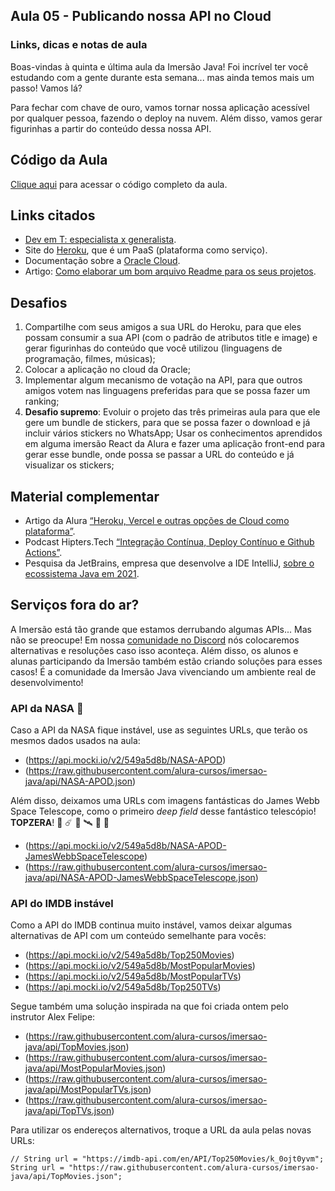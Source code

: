 </div></div></div><section class="mentalista"><div class="container"><h2 class="mentalista-titulo">Aula 05 - Publicando nossa API no Cloud</h2><h3 class="mentalista-subtitulo">Links, dicas e notas de aula</h3><div class="cosmos-container cosmos-content imersao-dados cosmos-container-spacing"><p>Boas-vindas à quinta e última aula da Imersão Java! Foi incrível ter você estudando com a gente durante esta semana... mas ainda temos mais um passo! Vamos lá?</p><p>Para fechar com chave de ouro, vamos tornar nossa aplicação acessível por qualquer pessoa, fazendo o deploy na nuvem. Além disso, vamos gerar figurinhas a partir do conteúdo dessa nossa API.</p><h2>Código da Aula</h2><p><a href="https://github.com/alura-cursos/imersao-java/tree/aula5" target="_blank" rel="noopener">Clique aqui</a> para acessar o código completo da aula.</p><h2>Links citados</h2><ul><li><a href="https://www.alura.com.br/dev-em-t">Dev em T: especialista x generalista</a>.</li><li>Site do <a href="https://www.heroku.com/" target="_blank" rel="noopener">Heroku</a>, que é um PaaS (plataforma como serviço).</li><li>Documentação sobre a <a href="https://docs.oracle.com/pt-br/iaas/Content/home.htm" target="_blank" rel="noopener">Oracle Cloud</a>.</li><li>Artigo: <a href="https://www.alura.com.br/artigos/escrever-bom-readme">Como elaborar um bom arquivo Readme para os seus projetos</a>.</li></ul><h2>Desafios</h2><ol><li>Compartilhe com seus amigos a sua URL do Heroku, para que eles possam consumir a sua API (com o padrão de atributos title e image)  e gerar figurinhas do conteúdo que você utilizou (linguagens de programação, filmes, músicas);</li><li>Colocar a aplicação no cloud da Oracle;</li><li>Implementar algum mecanismo de votação na API, para que outros amigos votem nas linguagens preferidas para que se possa fazer um ranking;</li><li><strong>Desafio supremo</strong>: Evoluir o projeto das três primeiras aula para que ele gere um bundle de stickers, para que se possa fazer o download e já incluir vários stickers no WhatsApp; Usar os conhecimentos aprendidos em alguma imersão React da Alura e fazer uma aplicação front-end para gerar esse bundle, onde possa se passar a URL do conteúdo e já visualizar os stickers;</li></ol><h2>Material complementar</h2><ul><li>Artigo da Alura <a href="https://www.alura.com.br/artigos/heroku-vercel-outras-opcoes-cloud-plataforma">“Heroku, Vercel e outras opções de Cloud como plataforma”</a>.</li><li>Podcast Hipters.Tech <a href="https://www.alura.com.br/podcast/hipsterstech-integracao-continua-deploy-continuo-e-github-actions-hipsters-213-a335">“Integração Contínua, Deploy Contínuo e Github Actions”</a>.</li><li>Pesquisa da JetBrains, empresa que desenvolve a IDE IntelliJ, <a href="https://www.jetbrains.com/lp/devecosystem-2021/java/" target="_blank" rel="noopener">sobre o ecossistema Java em 2021</a>.</li></ul><h2>Serviços fora do ar?</h2><p>A Imersão está tão grande que estamos derrubando algumas APIs... Mas não se preocupe! Em nossa <a href="https://discord.com/invite/XKt5CD5MDh" target="_blank" rel="noopener">comunidade no Discord</a> nós colocaremos alternativas e resoluções caso isso aconteça. Além disso, os alunos e alunas participando da Imersão também estão criando soluções para esses casos! É a comunidade da Imersão Java vivenciando um ambiente real de desenvolvimento!</p><h3>API da NASA 🌌</h3><p>Caso a API da NASA fique instável, use as seguintes URLs, que terão os mesmos dados usados na aula:</p><ul><li>(<a href="https://api.mocki.io/v2/549a5d8b/NASA-APOD" target="_blank" rel="noopener">https://api.mocki.io/v2/549a5d8b/NASA-APOD</a>)</li><li>(<a href="https://raw.githubusercontent.com/alura-cursos/imersao-java/api/NASA-APOD.json" target="_blank" rel="noopener">https://raw.githubusercontent.com/alura-cursos/imersao-java/api/NASA-APOD.json</a>)</li></ul><p>Além disso, deixamos uma URLs com imagens fantásticas do James Webb Space Telescope, como o primeiro <em>deep field</em> desse fantástico telescópio! <strong>TOPZERA</strong>! 🌠 ☄️ 🚀 🛰️ 🔭 🌌</p><ul><li>(<a href="https://api.mocki.io/v2/549a5d8b/NASA-APOD-JamesWebbSpaceTelescope" target="_blank" rel="noopener">https://api.mocki.io/v2/549a5d8b/NASA-APOD-JamesWebbSpaceTelescope</a>)</li><li>(<a href="https://raw.githubusercontent.com/alura-cursos/imersao-java/api/NASA-APOD-JamesWebbSpaceTelescope.json" target="_blank" rel="noopener">https://raw.githubusercontent.com/alura-cursos/imersao-java/api/NASA-APOD-JamesWebbSpaceTelescope.json</a>)</li></ul><h3>API do IMDB instável</h3><p>Como a API do IMDB continua muito instável, vamos deixar algumas alternativas de API com um conteúdo semelhante para vocês:</p><ul><li>(<a href="https://api.mocki.io/v2/549a5d8b/Top250Movies" target="_blank" rel="noopener">https://api.mocki.io/v2/549a5d8b/Top250Movies</a>)</li><li>(<a href="https://api.mocki.io/v2/549a5d8b/MostPopularMovies" target="_blank" rel="noopener">https://api.mocki.io/v2/549a5d8b/MostPopularMovies</a>)</li><li>(<a href="https://api.mocki.io/v2/549a5d8b/MostPopularTVs" target="_blank" rel="noopener">https://api.mocki.io/v2/549a5d8b/MostPopularTVs</a>)</li><li>(<a href="https://api.mocki.io/v2/549a5d8b/Top250TVs" target="_blank" rel="noopener">https://api.mocki.io/v2/549a5d8b/Top250TVs</a>)</li></ul><p>Segue também uma solução inspirada na que foi criada ontem pelo instrutor Alex Felipe:</p><ul><li>(<a href="https://raw.githubusercontent.com/alura-cursos/imersao-java/api/TopMovies.json" target="_blank" rel="noopener">https://raw.githubusercontent.com/alura-cursos/imersao-java/api/TopMovies.json</a>)</li><li>(<a href="https://raw.githubusercontent.com/alura-cursos/imersao-java/api/MostPopularMovies.json" target="_blank" rel="noopener">https://raw.githubusercontent.com/alura-cursos/imersao-java/api/MostPopularMovies.json</a>)</li><li>(<a href="https://raw.githubusercontent.com/alura-cursos/imersao-java/api/MostPopularTVs.json" target="_blank" rel="noopener">https://raw.githubusercontent.com/alura-cursos/imersao-java/api/MostPopularTVs.json</a>)</li><li>(<a href="https://raw.githubusercontent.com/alura-cursos/imersao-java/api/TopTVs.json" target="_blank" rel="noopener">https://raw.githubusercontent.com/alura-cursos/imersao-java/api/TopTVs.json</a>)</li></ul><p>Para utilizar os endereços alternativos, troque a URL da aula pelas novas URLs:</p><pre><code class="hljs java"><span class="hljs-comment"><span class="hljs-comment">// String url = "https://imdb-api.com/en/API/Top250Movies/k_0ojt0yvm";</span></span>
String url = <span class="hljs-string"><span class="hljs-string">"https://raw.githubusercontent.com/alura-cursos/imersao-java/api/TopMovies.json"</span></span>;</code></pre>
